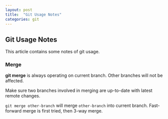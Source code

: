 ```yaml
---
layout: post
title:  "Git Usage Notes"
categories: git
---
```


## Git Usage Notes
This article contains some notes of git usage.

### Merge
**git merge** is always operating on current branch. Other branches will not be affected.

Make sure two branches involved in merging are up-to-date with latest remote changes.

`git merge other-branch` will merge `other-branch` into current branch. Fast-forward merge is first tried, then 3-way merge.
